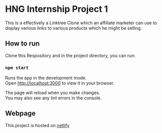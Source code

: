# HNG Internship Project 1

This is a effectively a Linktree Clone which an affiliate marketer can use to display various links to various products which he might be selling.

## How to run

Clone this Respository and in the project directory, you can run:

### `npm start`

Runs the app in the development mode.\
Open [http://localhost:3000](http://localhost:3000) to view it in your browser.

The page will reload when you make changes.\
You may also see any lint errors in the console.

## Webpage

This project is hosted on [netlify](topboylinktree.netlify.app)
